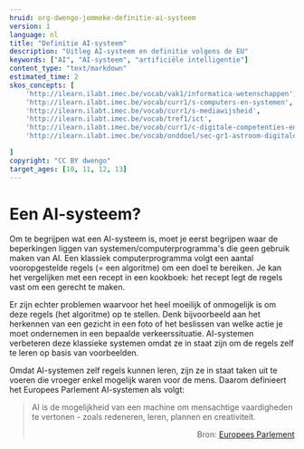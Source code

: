 ```yaml
---
hruid: org-dwengo-jommeke-definitie-ai-systeem
version: 1
language: nl
title: "Definitie AI-systeem"
description: "Uitleg AI-systeem en definitie volgens de EU"
keywords: ["AI", "AI-systeem", "artificiële intelligentie"]
content_type: "text/markdown"
estimated_time: 2
skos_concepts: [
    'http://ilearn.ilabt.imec.be/vocab/vak1/informatica-wetenschappen', 
    'http://ilearn.ilabt.imec.be/vocab/curr1/s-computers-en-systemen',
    'http://ilearn.ilabt.imec.be/vocab/curr1/s-mediawijsheid',
    'http://ilearn.ilabt.imec.be/vocab/tref1/ict',
    'http://ilearn.ilabt.imec.be/vocab/curr1/c-digitale-competenties-en-mediawijsheid',
    'http://ilearn.ilabt.imec.be/vocab/onddoel/sec-gr1-astroom-digitale-competenties-en-mediawijsheid-4.5',

]
copyright: "CC BY dwengo"
target_ages: [10, 11, 12, 13]
---
```



Een AI-systeem?
===============
Om te begrijpen wat een AI-systeem is, moet je eerst begrijpen waar de beperkingen liggen van systemen/computerprogramma's die geen gebruik maken van AI. Een klassiek computerprogramma volgt een aantal vooropgestelde regels (= een algoritme) om een doel te bereiken. Je kan het vergelijken met een recept in een kookboek: het recept legt de regels vast om een gerecht te maken. 

Er zijn echter problemen waarvoor het heel moeilijk of onmogelijk is om deze regels (het algoritme) op te stellen. Denk bijvoorbeeld aan het herkennen van een gezicht in een foto of het beslissen van welke actie je moet ondernemen in een bepaalde verkeerssituatie. AI-systemen verbeteren deze klassieke systemen omdat ze in staat zijn om de regels zelf te leren op basis van voorbeelden.  

Omdat AI-systemen zelf regels kunnen leren, zijn ze in staat taken uit te voeren die vroeger enkel mogelijk waren voor de mens. Daarom definieert het Europees Parlement AI-systemen als volgt:

> AI is de mogelijkheid van een machine om mensachtige vaardigheden te vertonen - zoals redeneren, leren, plannen en creativiteit. <div style="text-align: right">Bron: [Europees Parlement](https://www.europarl.europa.eu/news/nl/headlines/society/20200827STO85804/wat-is-artificiele-intelligentie-en-hoe-wordt-het-gebruikt#:~:text=AI%20is%20de%20mogelijkheid%20van,%2C%20leren%2C%20plannen%20en%20creativiteit.&text=AI%2Dsystemen%20zijn%20in%20staat,analyseren%20en%20autonoom%20te%20werken)</div>
